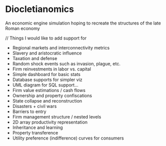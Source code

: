 # Diocletianomics
An economic engine simulation hoping to recreate the structures of the late Roman economy

// Things I would like to add support for
- Regional markets and interconnectivity metrics
- Slavery and aristocratic influence
- Taxation and defense
- Random shock events such as invasion, plague, etc.
- Firm reinvestments in labor vs. capital
- Simple dashboard for basic stats 
- Database supports for simpler viz
- UML diagram for SQL support...
- Firm value estimations / cash flows
- Ownership and property confiscations
- State collapse and reconstruction
- Disasters + civil wars
- Barriers to entry
- Firm management structure / nested levels
- 2D array productivity representation
- Inheritance and learning
- Property transference
- Utility preference (indifference) curves for consumers
